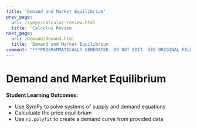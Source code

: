 ```yaml
---
title: 'Demand and Market Equilibrium'
prev_page:
  url: /sympy/calculus-review.html
  title: 'Calculus Review'
next_page:
  url: /demand/demand.html
  title: 'Demand and Market Equilibrium'
comment: "***PROGRAMMATICALLY GENERATED, DO NOT EDIT. SEE ORIGINAL FILES IN /content***"
---
```

# Demand and Market Equilibrium

**Student Learning Outcomes:**

* Use SymPy to solve systems of supply and demand equations
* Calculuate the price equilibrium
* Use `np.polyfit` to create a demand curve from provided data
